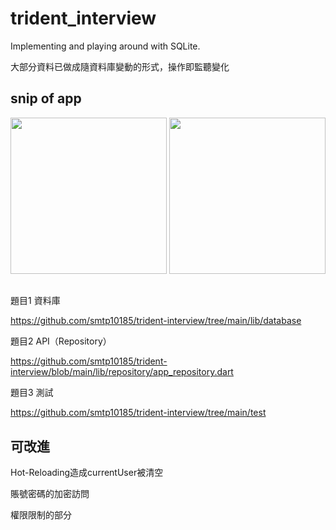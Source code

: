 # trident_interview

Implementing and playing around with SQLite.

大部分資料已做成隨資料庫變動的形式，操作即監聽變化

## snip of app

<img src="https://github.com/smtp10185/trident-interview/assets/76031581/a411af81-dd95-4de1-97f0-76bb0590453f" width="250"/>

<img src="https://github.com/smtp10185/trident-interview/assets/76031581/4cb100fb-4e9f-47dd-9f8e-6bce4bb20552" width="250"/>

## 

題目1 資料庫

https://github.com/smtp10185/trident-interview/tree/main/lib/database

題目2 API（Repository）

https://github.com/smtp10185/trident-interview/blob/main/lib/repository/app_repository.dart

題目3 測試

https://github.com/smtp10185/trident-interview/tree/main/test

## 可改進

Hot-Reloading造成currentUser被清空

賬號密碼的加密訪問

權限限制的部分

